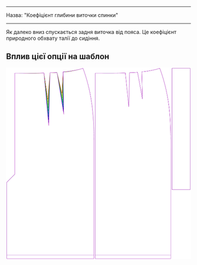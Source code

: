 - - -
Назва: "Коефіцієнт глибини виточки спинки"
- - -

Як далеко вниз спускається задня виточка від пояса. Це коефіцієнт природного обхвату талії до сидіння.

## Вплив цієї опції на шаблон

![На цьому зображенні показано вплив цієї опції шляхом накладання декількох варіантів, які мають різне значення для цієї опції](penelope_backdartdepthfactor_sample.svg "Вплив цієї опції на шаблон")
